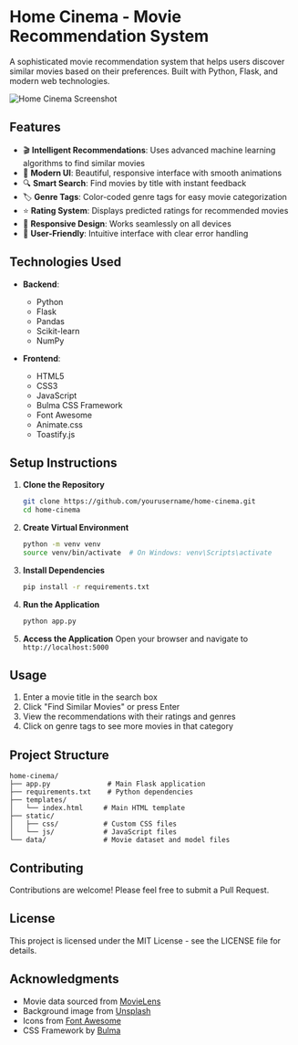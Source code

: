 # Home Cinema - Movie Recommendation System

A sophisticated movie recommendation system that helps users discover similar movies based on their preferences. Built with Python, Flask, and modern web technologies.

![Home Cinema Screenshot](https://images.unsplash.com/photo-1489599849927-2ee91cede3ba?ixlib=rb-4.0.2&ixid=MnwxMjA3fDB8MHxwaG90by1wYWdlfHx8fGVufDB8fHx8&auto=format&fit=crop&w=1920&q=80)

## Features

- 🎬 **Intelligent Recommendations**: Uses advanced machine learning algorithms to find similar movies
- 🎨 **Modern UI**: Beautiful, responsive interface with smooth animations
- 🔍 **Smart Search**: Find movies by title with instant feedback
- 🏷️ **Genre Tags**: Color-coded genre tags for easy movie categorization
- ⭐ **Rating System**: Displays predicted ratings for recommended movies
- 📱 **Responsive Design**: Works seamlessly on all devices
- 🎯 **User-Friendly**: Intuitive interface with clear error handling

## Technologies Used

- **Backend**:
  - Python
  - Flask
  - Pandas
  - Scikit-learn
  - NumPy

- **Frontend**:
  - HTML5
  - CSS3
  - JavaScript
  - Bulma CSS Framework
  - Font Awesome
  - Animate.css
  - Toastify.js

## Setup Instructions

1. **Clone the Repository**
   ```bash
   git clone https://github.com/yourusername/home-cinema.git
   cd home-cinema
   ```

2. **Create Virtual Environment**
   ```bash
   python -m venv venv
   source venv/bin/activate  # On Windows: venv\Scripts\activate
   ```

3. **Install Dependencies**
   ```bash
   pip install -r requirements.txt
   ```

4. **Run the Application**
   ```bash
   python app.py
   ```

5. **Access the Application**
   Open your browser and navigate to `http://localhost:5000`

## Usage

1. Enter a movie title in the search box
2. Click "Find Similar Movies" or press Enter
3. View the recommendations with their ratings and genres
4. Click on genre tags to see more movies in that category

## Project Structure

```
home-cinema/
├── app.py              # Main Flask application
├── requirements.txt    # Python dependencies
├── templates/
│   └── index.html     # Main HTML template
├── static/
│   ├── css/           # Custom CSS files
│   └── js/            # JavaScript files
└── data/              # Movie dataset and model files
```

## Contributing

Contributions are welcome! Please feel free to submit a Pull Request.

## License

This project is licensed under the MIT License - see the LICENSE file for details.

## Acknowledgments

- Movie data sourced from [MovieLens](https://movielens.org/)
- Background image from [Unsplash](https://unsplash.com/)
- Icons from [Font Awesome](https://fontawesome.com/)
- CSS Framework by [Bulma](https://bulma.io/) 